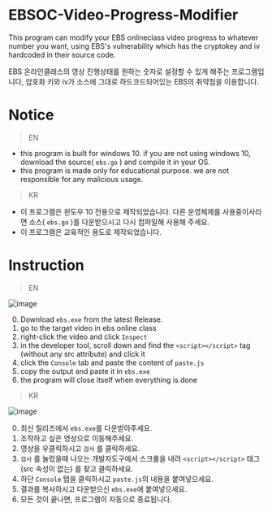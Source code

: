 # EBSOC-Video-Progress-Modifier

This program can modify your EBS onlineclass video progress to whatever number you want,
using EBS's vulnerability which has the cryptokey and iv hardcoded in their source code.

EBS 온라인클래스의 영상 진행상태를 원하는 숫자로 설정할 수 있게 해주는 프로그램입니다, 
암호화 키와 iv가 소스에 그대로 하드코드되어있는 EBS의 취약점을 이용합니다.

# Notice

> EN

- this program is built for windows 10. if you are not using windows 10, download the source( `ebs.go` ) and compile it in your OS.
- this program is made only for educational purpose. we are not responsible for any malicious usage.

> KR

- 이 프로그램은 윈도우 10 전용으로 제작되었습니다. 다른 운영체제를 사용중이사라면 소스( `ebs.go` )를 다운받으시고 다시 컴파일해 사용해 주세요.
- 이 프로그램은 교육적인 용도로 제작되었습니다.

# Instruction

> EN

![image](https://user-images.githubusercontent.com/65634206/109817048-c9493200-7c74-11eb-8ceb-b24967d33317.png)


0. Download `ebs.exe` from the latest Release.
1. go to the target video in ebs online class
2. right-click the video and click `Inspect`
3. in the developer tool, scroll down and find the `<script></script>` tag (without any src attribute) and click it
4. click the `Console` tab and paste the content of `paste.js` 
5. copy the output and paste it in `ebs.exe` 
6. the program will close itself when everything is done

> KR

![image](https://user-images.githubusercontent.com/65634206/109817041-c77f6e80-7c74-11eb-9747-47f97a74326c.png)

0. 최신 릴리즈에서 `ebs.exe`를 다운받아주세요.
1. 조작하고 싶은 영상으로 이동해주세요.
2. 영상을 우클릭하시고 `검사` 를 클릭하세요.
3. `검사` 를 눌렀을때 나오는 개발자도구에서 스크롤을 내려 `<script></script>` 태그(src 속성이 없는) 를 찾고 클릭하세요.
4. 하단 `Console` 탭을 클릭하시고 `paste.js`의 내용을 붙여넣으세요.
5. 결과를 복사하시고 다운받으신 `ebs.exe`에 붙여넣으세요.
6. 모든 것이 끝나면, 프로그램이 자동으로 종료됩니다.
